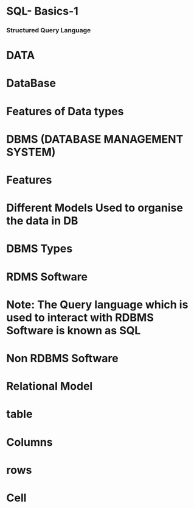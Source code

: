 # SQL- Basics-1
### Structured Query Language

# DATA 
# DataBase
# Features of Data types
# DBMS (DATABASE MANAGEMENT SYSTEM)
# Features 
# Different Models Used to organise the data in DB 

# DBMS Types 
# RDMS Software 
# Note: The Query language which is used to interact with RDBMS Software is known as SQL

# Non RDBMS Software 
# Relational Model 

# table 
# Columns 
# rows 
# Cell
